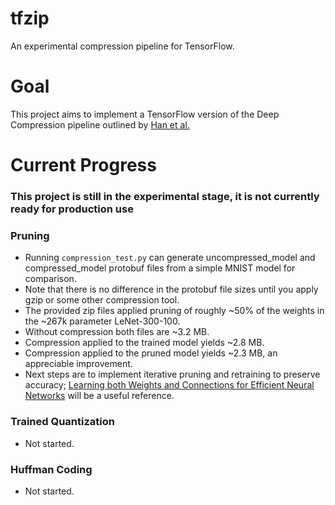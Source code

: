 # tfzip
An experimental compression pipeline for TensorFlow.

# Goal
This project aims to implement a TensorFlow version of the Deep Compression pipeline outlined by [Han et al.](http://arxiv.org/pdf/1510.00149v3.pdf)

# Current Progress
### This project is still in the experimental stage, it is not currently ready for production use
### Pruning
- Running `compression_test.py` can generate uncompressed_model and compressed_model protobuf files from a simple MNIST model for comparison.
- Note that there is no difference in the protobuf file sizes until you apply gzip or some other compression tool.
- The provided zip files applied pruning of roughly ~50% of the weights in the ~267k parameter LeNet-300-100.
- Without compression both files are ~3.2 MB.
- Compression applied to the trained model yields ~2.8 MB.
- Compression applied to the pruned model yields ~2.3 MB, an appreciable improvement.
- Next steps are to implement iterative pruning and retraining to preserve accuracy; [Learning both Weights and Connections for Efficient Neural Networks](http://arxiv.org/pdf/1506.02626v3.pdf) will be a useful reference.

### Trained Quantization
- Not started.

### Huffman Coding
- Not started.
